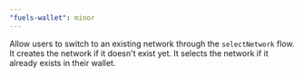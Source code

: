 ```yaml
---
"fuels-wallet": minor
---
```


Allow users to switch to an existing network through the `selectNetwork` flow.
It creates the network if it doesn't exist yet.
It selects the network if it already exists in their wallet.